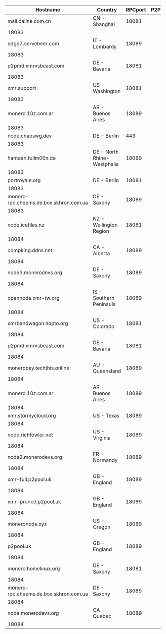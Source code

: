 Hostname | Country | RPCport | P2Pport
--- | --- | --- | ---
mail.daline.com.cn | CN - Shanghai | 18081
 | 18083
edge7.servebeer.com | IT - Lombardy | 18089
 | 18083
p2pmd.xmrvsbeast.com | DE - Bavaria | 18081
 | 18083
xmr.support | US - Washington | 18081
 | 18083
monero.10z.com.ar | AR - Buenos Aires | 18089
 | 18083
node.chaoswg.dev | DE - Berlin | 443
 | 18083
hantaan.fullm00n.de | DE - North Rhine-Westphalia | 18089
 | 18083
portroyale.org | DE - Berlin | 18081
 | 18083
monero-rpc.cheems.de.box.skhron.com.ua | DE - Saxony | 18089
 | 18083
node.icefiles.nz | NZ - Wellington Region | 18081
 | 18084
compking.ddns.net | CA - Alberta | 18089
 | 18084
node3.monerodevs.org | DE - Saxony | 18089
 | 18084
opennode.xmr-tw.org | IS - Southern Peninsula | 18089
 | 18084
xmrbandwagon.hopto.org | US - Colorado | 18081
 | 18084
p2pmd.xmrvsbeast.com | DE - Bavaria | 18081
 | 18084
moneropay.techthis.online | AU - Queensland | 18089
 | 18084
monero.10z.com.ar | AR - Buenos Aires | 18089
 | 18084
xmr.stormycloud.org | US - Texas | 18089
 | 18084
node.richfowler.net | US - Virginia | 18089
 | 18084
node2.monerodevs.org | FR - Normandy | 18089
 | 18084
xmr-full.p2pool.uk | GB - England | 18089
 | 18084
xmr-pruned.p2pool.uk | GB - England | 18089
 | 18084
moneronode.xyz | US - Oregon | 18089
 | 18084
p2pool.uk | GB - England | 18089
 | 18084
monero.homelinux.org | DE - Saxony | 18081
 | 18084
monero-rpc.cheems.de.box.skhron.com.ua | DE - Saxony | 18089
 | 18084
node.monerodevs.org | CA - Quebec | 18089
 | 18084
